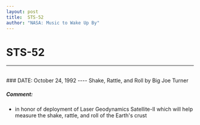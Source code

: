 ```yaml
---
layout: post
title:  STS-52
author: "NASA: Music to Wake Up By"
---
```


# STS-52
----
<br/>
### DATE: October 24, 1992
----
Shake, Rattle, and Roll by Big Joe Turner

##### Comment:
* in honor of  deployment of Laser Geodynamics Satellite-II which will help measure the shake, rattle, and roll of the Earth's crust
